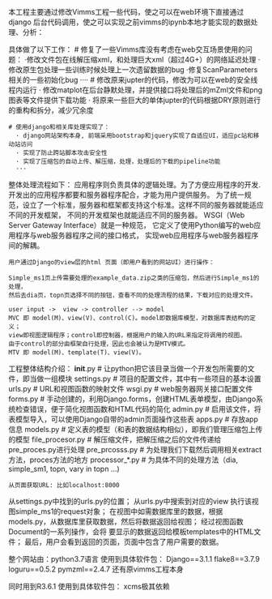 本工程主要通过修改Vimms工程一些代码，使之可以在web环境下直接通过django
后台代码调用，使之可以实现之前vimms的ipynb本地才能实现的数据处理、分析：

具体做了以下工作：
    # 修复了一些Vimms库没有考虑在web交互场景使用的问题：
      ·修改文件包在线解压缩xml，和处理巨大xml（超过4G+）的网络延迟处理
      ·修改原生包处理一些训练时候处理上一次遗留数据的bug
      ·修复ScanParameters相关的一些初始化bug
      ····
    # 修改原来jupter的代码，修改为可以在web的安全线程内运行
      · 修改matplot在后台静默处理，并提供接口将处理后的mZml文件和png图表等文件提供下载功能
      · 将原来一些巨大的单体jupter的代码根据DRY原则进行的重构和拆分，减少冗余度

    # 使用django和相关库处理实现了：
      · django网站架构本身, 前端采用bootstrap和jquery实现了自适应UI，适应pc站和移动站访问
      · 实现了防止跨站脚本攻击安全性
      · 实现了压缩包的自动上传、解压缩，处理，处理后的下载的pipeline功能
      ···


整体处理流程如下：
    应用程序则负责具体的逻辑处理。为了方便应用程序的开发.
    开发出的应用程序都要和服务器程序配合，才能为用户提供服务。
    为了统一规范，设立了一个标准，服务器和框架都支持这个标准。这样不同的服务器就能适应不同的开发框架，
    不同的开发框架也就能适应不同的服务器。
    WSGI（Web Server Gateway Interface）就是一种规范，
    它定义了使用Python编写的web应用程序与web服务器程序之间的接口格式，
    实现web应用程序与web服务器程序间的解耦。

    用户通过Django的view层的html 页面（即用户看到的网站UI）进行操作：

    Simple_ms1页上传需要处理的example_data.zip之类的压缩包，然后进行Simple_ms1的处理，
    然后去dia页，topn页选择不同的按钮，查看不同的处理流程的结果，下载对应的处理文件。

    user input ->  view -> controller --> model
    MVC 即 model(M)、view(V)、control(C)。model即数据库模型，对数据库表结构的定义；
    view即视图逻辑程序；control即控制器，根据用户的输入的URL来指定将调用的视图。
    由于control的部分由框架自行处理，因此也会被认为是MTV模式。
    MTV 即 model(M)、template(T)、view(V)。

工程整体结构介绍：
__init__.py           # 让python把它该目录当做一个开发包所需要的文件，即当做一组模块
settings.py          # 项目的配置文件，其中有一些项目的基本设置
urls.py                 # URL和视图函数的映射文件
wsgi.py                # web服务器网关接口配置文件
forms.py              # 手动创建的，利用Django.forms，创建HTML表单模型，由Django系统检查错误，便于简化视图函数和HTML代码的简化
admin.py              # 启用该文件，将表模型导入，可以使用Django自带的admin页面操作这些表
apps.py                # 存放app信息
models.py            # 定义表的模型（和表的数据结构相似），即我们管理压缩包上传的模型
file_procesor.py     # 解压缩文件，把解压缩之后的文件传递给pre_proces.py进行处理
pre_prcosss.py       # 为处理我们下载然后调用相关extract方法，proces方法的地方
processor_*.py       #  为具体不同的处理方法（dia, simple_sm1, topn, vary in topn ...)

    从页面获取URL: 比如localhost:8000
从settings.py中找到的urls.py的位置；
从urls.py中搜索到对应的view
执行该视图simple_ms1的request对象；
在视图中如需数据库里的数据，根据models.py，从数据库里获取数据，然后将数据返回给视图；
经过视图函数Document的一系列操作，会将 要显示的数据返回给模板templates中的HTML文件；
最后，用户会看到返回的页面，页面中包含了用户需要的数据。

整个网站由：python3.7语言
使用到具体软件包：
    Django==3.1.1
    flake8==3.7.9
    loguru==0.5.2
    pymzml==2.4.7
还有原vimms工程本身

同时用到R3.6.1
使用到具体软件包：
    xcms极其依赖


